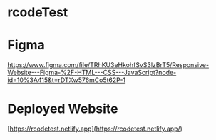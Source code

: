 # rcodeTest

# Figma
https://www.figma.com/file/TRhKU3eHkohfSvS3lzBrT5/Responsive-Website---Figma-%2F-HTML---CSS---JavaScript?node-id=10%3A415&t=rDTXw576mCo5t62P-1

# Deployed Website
[https://rcodetest.netlify.app](https://rcodetest.netlify.app/)
